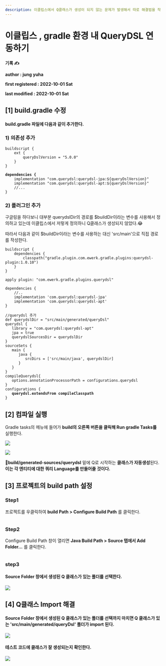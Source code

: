```yaml
---
description: 이클립스에서 Q클래스가 생성이 되지 않는 문제가 발생해서 따로 해결법을 작성했다.
---
```


# 이클립스 , gradle 환경 내 QueryDSL 연동하기

**기록 ✍️**

**author : jung yuha**

**first registered : 2022-10-01 Sat**

**last modified : 2022-10-01 Sat**

## **\[1]** build.gradle 수정

#### build.gradle 파일에 다음과 같이 추가한다.

### 1) 의존성 추가

<pre class="language-properties"><code class="lang-properties">buildscript {
    ext {
        queryDslVersion = "5.0.0"
    }
}

<strong>dependencies {
</strong>    implementation "com.querydsl:querydsl-jpa:${queryDslVersion}"
    implementation "com.querydsl:querydsl-apt:${queryDslVersion}"
    //...
}</code></pre>

### 2) 플러그인 추가

구글링을 하다보니 대부분 querydslDir의 경로를 $buildDir이라는 변수를 사용해서 정의하고 있는데 이클립스에서 저렇게 정의하니 Q클래스가 생성되지 않았다.😂

따라서 다음과 같이 $buildDir이라는 변수를 사용하는 대신 'src/main'으로 직접 경로를 작성한다.

<pre class="language-properties"><code class="lang-properties">buildscript {
	dependencies {
		classpath("gradle.plugin.com.ewerk.gradle.plugins:querydsl-plugin:1.0.10")
	}
}

apply plugin: "com.ewerk.gradle.plugins.querydsl"

dependencies {
	//..
	implementation 'com.querydsl:querydsl-jpa'
	implementation 'com.querydsl:querydsl-apt'
}

//querydsl 추가
def querydslDir = "src/main/generated/queryDsl"
querydsl {
   library = "com.querydsl:querydsl-apt"
   jpa = true
   querydslSourcesDir = querydslDir
}
sourceSets {
   main {
      java {
         srcDirs = ['src/main/java', querydslDir]
      }
   }
}
compileQuerydsl{
   options.annotationProcessorPath = configurations.querydsl
}
configurations {
<strong>   querydsl.extendsFrom compileClasspath
</strong>}</code></pre>

## \[2] 컴파일 실행

Gradle tasks의 메뉴에 들어가 **build의 오른쪽 버튼을 클릭해 Run gradle Tasks를** 실행한다.

![](<../.gitbook/assets/image (20) (2).png>)

![](<../.gitbook/assets/image (2) (3).png>)

**build/generated-sources/querydsl** 밑에 Q로 시작하는 **클래스가 자동생성**된다.\
**이는 각 엔티티에 대한 쿼리 Language를 만들어줄 것이다.**

## \[3] 프로젝트의 build path 설정

### Step1

프로젝트를 우클릭하여  **build Path > Configure Build Path** 를 클릭한다.

<figure><img src="../.gitbook/assets/image (23) (2).png" alt=""><figcaption></figcaption></figure>

### Step2

Configure Build Path 창이 열리면  **Java Build Path > Source 탭에서 Add Folder...** 를 클릭한다.

<figure><img src="../.gitbook/assets/image (1) (1).png" alt=""><figcaption></figcaption></figure>

### step3&#x20;

#### Source Folder 창에서  생성된 Q 클래스가 있는 폴더를 선택한다.

![](<../.gitbook/assets/image (4) (7).png>)

## \[4] Q클래스 Import 해결

#### Source Folder 창에서  생성된 Q 클래스가 있는 폴더를 선택까지 마치면 Q 클래스가 있는 'src/main/generated/queryDsl' 폴더가 import 된다.

![](<../.gitbook/assets/image (41).png>)

#### 테스트 코드에 클래스가 잘 생성되는지 확인한다.

![](<../.gitbook/assets/image (8) (2).png>)







### &#x20;
